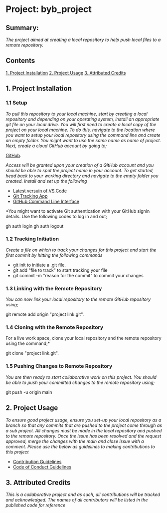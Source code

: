 # Project: byb_project

## Summary:
*The project aimed at creating a local repository to help push local files to a remote repository.*

## Contents
[1. Project Installation](#project-installation)
[2. Project Usage](#project-usage)
[3. Attributed Credits](#attributed-credits)

## 1. Project Installation
### 1.1 Setup
*To pull this repository to your local machine, start by creating a local repository and depending on your operating system, install an appropriate git file on your local drive. You will first need to create a local copy of the project on your local machine. To do this, navigate to the location where you want to setup your local repository using the command line and create an empty folder. You might want to use the same name as name of project. Next, create a cloud GitHub account by going to;*

[GitHub](http://github.com). 

*Access will be granted upon your creation of a GitHub account and you should be able to spot the project name in your account. To get started, head back to your working directory and navigate to the empty folder you created. Install and set up the following*

- [Latest versuin of VS Code](https://code.visualstudio.com/download)
- [Git Tracking App](https://github.com/git-guides/install-git)
- [GitHub Command Line Interface](https://cli.github.com/)

*You might want to activate Git authentication with your GitHub signin details. Use the following codes to log in and out;

gh auth login
gh auth logout

### 1.2 Tracking Initiation
*Create a file on which to track your changes for this project and start the first commit by hitting the following commands*

- git init to initiate a .git file. 
- git add "file to track" to start tracking your file
- git commit -m "reason for the commit" to commit your changes

### 1.3 Linking with the Remote Repository
*You can now link your local repository to the remote GitHub repository using;*

git remote add origin "project link.git". 

### 1.4 Cloning with the Remote Repository
For a live work space, clone your local repository and the remote repository using the command;*

git clone "project link.git". 

### 1.5 Pushing Changes to Remote Repository
*You are then ready to start collaborative work on this project. You should be able to push your committed changes to the remote repository using;*

git push -u origin main

## 2. Project Usage
*To ensure good project usage, ensure you set-up your local repository as a branch so that any commits that are pushed to the project come through as a sub project. All changes must be made in the local repository and pushed to the remote repository. Once the issue has been resolved and the request approved, merge the changes with the main and close issue with a comment. Please use the below as guidelines to making contributions to this project*

- [Contribution Guidelines](https://github.com/openMF/web-app/blob/master/.github/CONTRIBUTING.md)
- [Code of Conduct Guidelines](https://github.com/openMF/web-app/blob/master/.github/CODE_OF_CONDUCT.md)

## 3. Attributed Credits
*This is a collaborative project and as such, all contributions will be tracked and acknowledged. The names of all contributors will be listed in the published code for reference*
